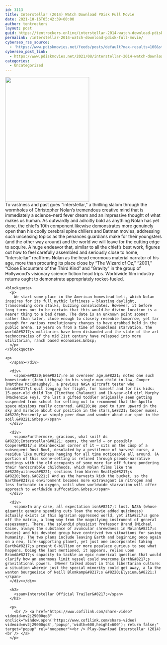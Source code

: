 ```yaml
---
id: 3113
title: Interstellar (2014) Watch Download PDisk Full Movie
date: 2021-10-16T05:42:39+00:00
author: tentrockers
layout: post
guid: https://tentrockers.online/interstellar-2014-watch-download-pdisk-full-movie/
permalink: /interstellar-2014-watch-download-pdisk-full-movie/
cyberseo_rss_source:
  - 'https://www.pdiskmovies.net/feeds/posts/default?max-results=100&start-index=901'
cyberseo_post_link:
  - https://www.pdiskmovies.net/2021/08/interstellar-2014-watch-download-pdisk.html
categories:
  - Uncategorized
---
```

<div class="separator">
  <a href="https://1.bp.blogspot.com/-boaiPYjFv_w/YR4SOX6L40I/AAAAAAAAafQ/EefLIBNvpq0yfFXDCjY-_2pzpL-3k69BQCLcBGAsYHQ/s1200/Interstellar%2B%25282014%2529%2BWatch%2BDownload%2BPDisk%2BFull%2BMovie.jpg"><img loading="lazy" border="0" data-original-height="1200" data-original-width="809" height="400" src="https://1.bp.blogspot.com/-boaiPYjFv_w/YR4SOX6L40I/AAAAAAAAafQ/EefLIBNvpq0yfFXDCjY-_2pzpL-3k69BQCLcBGAsYHQ/w270-h400/Interstellar%2B%25282014%2529%2BWatch%2BDownload%2BPDisk%2BFull%2BMovie.jpg" width="270" /></a>
</div>



<div>
  <div>
    <span>To vastness and past goes &#8220;Interstellar,&#8221; a thrilling slalom through the wormholes of Christopher Nolan&#8217;s tremendous creative mind that is immediately a science-nerd fever dream and an impressive thought of what makes us human. As outwardly and adroitly bold as anything Nolan has yet done, the chief&#8217;s 10th component likewise demonstrates more genuinely open than his coolly cerebral spine chillers and Batman movies, addressing such unceasing topics as the penances guardians make for their youngsters (and the other way around) and the world we will leave for the cutting edge to acquire. A huge endeavor that, similar to all the chief&#8217;s best work, figures out how to feel carefully assembled and seriously close to home, &#8220;Interstellar&#8221; reaffirms Nolan as the head enormous material narrator of his age, more than procuring its place close by &#8220;The Wizard of Oz,&#8221; &#8220;2001,&#8221; &#8220;Close Encounters of the Third Kind&#8221; and &#8220;Gravity&#8221; in the group of Hollywood&#8217;s visionary science fiction head trips. Worldwide film industry returns ought to demonstrate appropriately rocket-fueled.&nbsp;</span>
  </div>
  
  <div>
    <span></p> 
    
    <blockquote>
      <p>
        We start some place in the American homestead belt, which Nolan inspires for its full mythic loftiness — blasting daylight, transcending corn stalks, buzzing consolidates. However, it before long turns out to be certain that this would-be divine location is a nearer thing to a bad dream. The date is an unknown point sooner rather than later, close enough to closely resemble tomorrow, yet far enough for various revolutionary changes to have grabbed hold in the public arena. 10 years on from a time of boundless starvation, the world&#8217;s militaries have been disbanded and the state of the art technocracies of the mid 21st century have relapsed into more utilitarian, ranch based economies.&nbsp;
      </p>
    </blockquote>
    
    <p>
      </span></div> 
      
      <div>
        <span>&#8220;We&#8217;re an overseer age,&#8221; notes one such homesteader (John Lithgow) to his single man child in-law, Cooper (Matthew McConaughey), a previous NASA aircraft tester who hasn&#8217;t quit longing for flight, for himself and for his kids: 15-year-old child Tom (Timothee Chalamet) and 10-year-old girl Murphy (Mackenzie Foy), the last a gifted toddler originally seen getting suspended from school for setting out to recommend that the Apollo space missions really occurred. &#8220;We used to turn upward in the sky and miracle about our position in the stars,&#8221; Cooper muses. &#8220;Presently we simply peer down and wonder about our spot in the soil.&#8221;&nbsp;</span>
      </div>
      
      <div>
        <span>Furthermore, gracious, what soil! As &#8220;Interstellar&#8221; opens, the world — or possibly Cooper&#8217;s Steinbeckian corner of it — sits on the cusp of a subsequent Dust Bowl, desolated by a pestilence of harvest curse, a residue like murkiness hanging for all time noticeable all around. (A portion of this scene-setting is refined through pseudo-narrative meetings with the old occupants of some more far off future pondering their hardscrabble childhoods, which Nolan films like the &#8220;witness&#8221; sections from Warren Beatty&#8217;s &#8220;Reds.&#8221;) And as the harvests kick the bucket, so the Earth&#8217;s environment becomes more extravagant in nitrogen and less fortunate in oxygen, until when worldwide starvation will offer approach to worldwide suffocation.&nbsp;</span>
      </div>
      
      <div>
        <span>In any case, all expectation isn&#8217;t lost. NASA (whose gigantic genuine spending cuts loan the movie added quickness) actually exists in this agrarian oppressed world, yet it&#8217;s gone off the matrix, a long way from the magnifying instrument of general assessment. There, the splendid physicist Professor Brand (Michael Caine, always the substance of avuncular shrewdness in Nolan&#8217;s movies) and his devoted group have contrived two situations for saving humanity. The two plans include leaving Earth and beginning once again on a new, life-supporting planet, yet just one incorporates taking Earth&#8217;s present 6-billion or more populace curious to see what happens. Doing the last mentioned, it appears, relies upon Brand&#8217;s capacity to tackle an epic numerical question that would clarify how an enormous limit vessel could overcome Earth&#8217;s gravitational powers. (Never talked about in this libertarian culture: a situation wherein just the special minority could get away, a la the wanton bourgeoisie of Neill Blomkamp&#8217;s &#8220;Elysium.&#8221;)</span>
      </div></div> 
      
      <h2>
        <span>Interstellar Official Trailer&#8217;</span>
      </h2>
      
      <p>
        <br /> <a href="https://www.cofilink.com/share-video?videoid=nv2j29000qo8" onclick="window.open('https://www.cofilink.com/share-video?videoid=nv2j29000qo8','popup','width=600,height=600'); return false;" target="popup" rel="noopener"><br /> Play-Download Interstellar (2014)<br /> </a>
      </p>